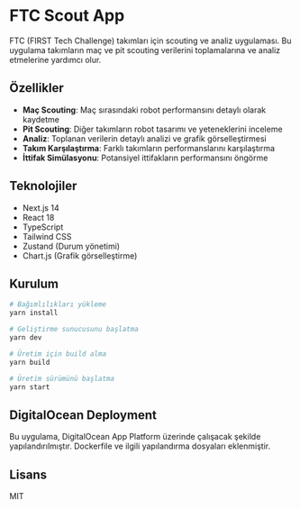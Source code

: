 # FTC Scout App

FTC (FIRST Tech Challenge) takımları için scouting ve analiz uygulaması. Bu uygulama takımların maç ve pit scouting verilerini toplamalarına ve analiz etmelerine yardımcı olur.

## Özellikler

- **Maç Scouting**: Maç sırasındaki robot performansını detaylı olarak kaydetme
- **Pit Scouting**: Diğer takımların robot tasarımı ve yeteneklerini inceleme
- **Analiz**: Toplanan verilerin detaylı analizi ve grafik görselleştirmesi
- **Takım Karşılaştırma**: Farklı takımların performanslarını karşılaştırma
- **İttifak Simülasyonu**: Potansiyel ittifakların performansını öngörme

## Teknolojiler

- Next.js 14
- React 18
- TypeScript
- Tailwind CSS
- Zustand (Durum yönetimi)
- Chart.js (Grafik görselleştirme)

## Kurulum

```bash
# Bağımlılıkları yükleme
yarn install

# Geliştirme sunucusunu başlatma
yarn dev

# Üretim için build alma
yarn build

# Üretim sürümünü başlatma
yarn start
```

## DigitalOcean Deployment

Bu uygulama, DigitalOcean App Platform üzerinde çalışacak şekilde yapılandırılmıştır. Dockerfile ve ilgili yapılandırma dosyaları eklenmiştir.

## Lisans

MIT 